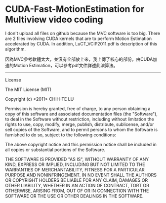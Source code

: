 # CUDA-Fast-MotionEstimation for Multiview video coding

I don't upload all files on github because the MVC software is too big. There are 2 files involving CUDA kernels that are to perform Motion Estimation accelerated by CUDA. In addition, LuCT_VCIP2011.pdf is description of this algorithm.

因為MVC參考軟體太大，並沒有全部放上來，我上傳了核心的部份，由CUDA加速的Motion Estimation，可以參考pdf文件詳述此演算法。

------------------------------------------------
License

The MIT License (MIT)

Copyright (c) <2011> CHIH-TE LU

Permission is hereby granted, free of charge, to any person obtaining a copy of this software and associated documentation files (the "Software"), to deal in the Software without restriction, including without limitation the rights to use, copy, modify, merge, publish, distribute, sublicense, and/or sell copies of the Software, and to permit persons to whom the Software is furnished to do so, subject to the following conditions:

The above copyright notice and this permission notice shall be included in all copies or substantial portions of the Software.

THE SOFTWARE IS PROVIDED "AS IS", WITHOUT WARRANTY OF ANY KIND, EXPRESS OR IMPLIED, INCLUDING BUT NOT LIMITED TO THE WARRANTIES OF MERCHANTABILITY, FITNESS FOR A PARTICULAR PURPOSE AND NONINFRINGEMENT. IN NO EVENT SHALL THE AUTHORS OR COPYRIGHT HOLDERS BE LIABLE FOR ANY CLAIM, DAMAGES OR OTHER LIABILITY, WHETHER IN AN ACTION OF CONTRACT, TORT OR OTHERWISE, ARISING FROM, OUT OF OR IN CONNECTION WITH THE SOFTWARE OR THE USE OR OTHER DEALINGS IN THE SOFTWARE.
